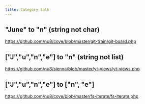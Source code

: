 ```yaml
---
title: Category talk
---
```


## "June" to "n" (string not char)

<https://github.com/nu8/cove/blob/master/git-train/git-board.php>

## ["J","u","n","e"] to "n" (string not list)

<https://github.com/nu8/sienna/blob/master/yt-views/yt-views.php>

## ["J","u","n","e"] to ["n", "e"]

<https://github.com/nu8/cove/blob/master/fs-iterate/fs-iterate.php>
